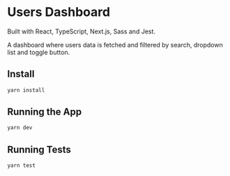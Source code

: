 # Users Dashboard

Built with React, TypeScript, Next.js, Sass and Jest.

A dashboard where users data is fetched and filtered by search, dropdown list and toggle button.

## Install

```bash
yarn install
```

## Running the App

```bash
yarn dev
```

## Running Tests

```bash
yarn test
```
